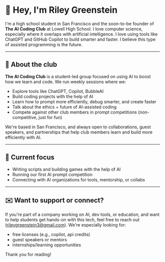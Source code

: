 # 👋 Hey, I'm Riley Greenstein

I'm a high school student in San Francisco and the soon-to-be founder of **The AI Coding Club** at Lowell High School. I love computer science, especially where it overlaps with artificial intelligence. I love using tools like ChatGPT and GitHub Copilot to build smarter and faster. I believe this type of assisted programming is the future.

---

## 🤖 About the club

**The AI Coding Club** is a student-led group focused on using AI to boost how we learn and code. We run weekly sessions where we:

- Explore tools like ChatGPT, Copilot, BubbleAI
- Build coding projects with the help of AI  
- Learn how to prompt more efficiently, debug smarter, and create faster  
- Talk about the ethics + future of AI-assisted coding
- Compete against other club members in prompt competitions (non-competitive, just for fun)

We're based in San Francisco, and always open to collaborations, guest speakers, and partnerships that help club members learn and build more efficiently with AI.

---

## 🧠 Current focus

- Writing scripts and building games with the help of AI
- Running our first AI prompt competition
- Connecting with AI organizations for tools, mentorship, or collabs  

---

## ✉️ Want to support or connect?

If you're part of a company working on AI, dev tools, or education, and want to help students get hands-on with this tech, feel free to reach out (rileygreenstein3@gmail.com). We're especially looking for:

- free licenses (e.g., copilot, api credits)
- guest speakers or mentors
- internships/learning opportunities

Thank you for reading!
